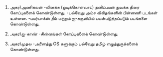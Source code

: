 1) அகர\அணிகலன்
	-லினக்சு (ஓடிக்கொள்வாய்) தனிப்பயன் துவக்க திரை கோப்புகளைக் கொண்டுள்ளது.
	-பல்வேறு அம்ச விகிதங்களின் பின்னணி படங்கள் உள்ளன. 
	-பயர்பாக்ஸ் தீம் மற்றும் ஐ-கருவியில் பயன்படுத்தப்படும் படங்களை கொண்டுள்ளது. 
	
2) அகர\ஐ-காண்
	-சின்னங்கள் கோப்புகளைக் கொண்டுள்ளது.
	
3) அகர\முதல
	-அனைத்து OS களுக்கும் பல்வேறு தமிழ் எழுத்துருக்களைக் கொண்டுள்ளது.
